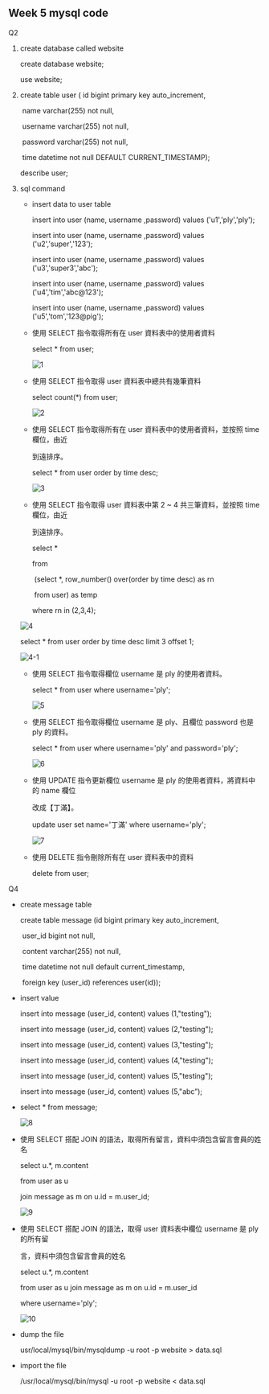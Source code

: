 ## Week 5 mysql code

Q2

1. create database called website

   create database website;

   use website;

2. create table user ( id bigint primary key auto_increment,

   ​    name varchar(255) not null,

   ​    username varchar(255) not null,

   ​    password varchar(255) not null,

   ​    time datetime not null DEFAULT CURRENT_TIMESTAMP);

   describe user;

3. sql command

   * insert data to user table

     insert into user (name, username ,password) values ('u1','ply','ply');

     insert into user (name, username ,password) values ('u2','super','123');

     insert into user (name, username ,password) values ('u3','super3','abc');

     insert into user (name, username ,password) values ('u4','tim','abc@123');

     insert into user (name, username ,password) values ('u5','tom','123@pig');

   * 使用 SELECT 指令取得所有在 user 資料表中的使用者資料

     select * from user;

     ![1](https://github.com/chloe0730000/chloe0730000.github.io-assignment/blob/main/Assignment5%20-%20mysql/screenshots/1.png)

   * 使用 SELECT 指令取得 user 資料表中總共有幾筆資料 

     select count(*) from user;

     ![2](https://github.com/chloe0730000/chloe0730000.github.io-assignment/blob/main/Assignment5%20-%20mysql/screenshots/2.png)

   * 使用 SELECT 指令取得所有在 user 資料表中的使用者資料，並按照 time 欄位，由近 

     到遠排序。 

     select * from user order by time desc;

     ![3](https://github.com/chloe0730000/chloe0730000.github.io-assignment/blob/main/Assignment5%20-%20mysql/screenshots/3.png)

     

   * 使用 SELECT 指令取得 user 資料表中第 2 ~ 4 共三筆資料，並按照 time 欄位，由近 

     到遠排序。 

     select *

     from

     ​	(select *, row_number() over(order by time desc) as rn

     ​	from user) as temp

     where rn in (2,3,4);

    ![4](https://github.com/chloe0730000/chloe0730000.github.io-assignment/blob/main/Assignment5%20-%20mysql/screenshots/4.png)


     select * 
     from user 
     order by time desc 
     limit 3 offset 1;

    ![4-1](https://github.com/chloe0730000/chloe0730000.github.io-assignment/blob/main/Assignment5%20-%20mysql/screenshots/4-1.png)


 
   * 使用 SELECT 指令取得欄位 username 是 ply 的使用者資料。 

     select * from user where username='ply';

     ![5](https://github.com/chloe0730000/chloe0730000.github.io-assignment/blob/main/Assignment5%20-%20mysql/screenshots/5.png)

   * 使用 SELECT 指令取得欄位 username 是 ply、且欄位 password 也是 ply 的資料。 

     select * from user where username='ply' and password='ply';

     ![6](https://github.com/chloe0730000/chloe0730000.github.io-assignment/blob/main/Assignment5%20-%20mysql/screenshots/6.png)

   * 使用 UPDATE 指令更新欄位 username 是 ply 的使用者資料，將資料中的 name 欄位 

     改成【丁滿】。 

     update user set name='丁滿' where username='ply';

     ![7](https://github.com/chloe0730000/chloe0730000.github.io-assignment/blob/main/Assignment5%20-%20mysql/screenshots/7.png)

   * 使用 DELETE 指令刪除所有在 user 資料表中的資料 

     delete from user;







Q4

* create message table

  create table message (id bigint primary key auto_increment, 

  ​	user_id bigint not null, 

  ​	content varchar(255) not null, 

  ​	time datetime not null default current_timestamp,

  ​	foreign key (user_id) references user(id));

* insert value

  insert into message (user_id, content) values (1,"testing");

  insert into message (user_id, content) values (2,"testing");

  insert into message (user_id, content) values (3,"testing");

  insert into message (user_id, content) values (4,"testing");

  insert into message (user_id, content) values (5,"testing");

  insert into message (user_id, content) values (5,"abc”);

* select * from message;

  ![8](https://github.com/chloe0730000/chloe0730000.github.io-assignment/blob/main/Assignment5%20-%20mysql/screenshots/8.png)

  

* 使用 SELECT 搭配 JOIN 的語法，取得所有留言，資料中須包含留言會員的姓名 

  select u.*, m.content

  from user as u

  join message as m on u.id = m.user_id;

  ![9](https://github.com/chloe0730000/chloe0730000.github.io-assignment/blob/main/Assignment5%20-%20mysql/screenshots/9.png)

* 使用 SELECT 搭配 JOIN 的語法，取得 user 資料表中欄位 username 是 ply 的所有留 

  言，資料中須包含留言會員的姓名 

   select u.*, m.content 

  from user as u join message as m on u.id = m.user_id 

  where username='ply';

  ![10](https://github.com/chloe0730000/chloe0730000.github.io-assignment/blob/main/Assignment5%20-%20mysql/screenshots/10.png)



* dump the file

  usr/local/mysql/bin/mysqldump -u root -p website > data.sql

* import the file

   /usr/local/mysql/bin/mysql -u root -p website < data.sql

